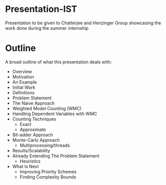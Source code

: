 # Presentation-IST
Presentation to be given to Chatterjee and Henzinger Group showcasing the work done during the summer internship

# Outline
A broad outline of what this presentation deals with:

- Overview
- Motivation
- An Example
- Initial Work
- Definitions
- Problem Statement
- The Naive Approach
- Weighted Model Counting (WMC)
- Handling Dependent Variables with WMC
- Counting Techniques
	- Exact
	- Approximate
- Bit-adder Approach
- Monte-Carlo Approach
	- Multiprocessing/threads
- Results/Scalability
- Already Extending The Problem Statement
	- Heuristics
- What Is Next
	- Improving Priority Schemes
	- Finding Complexity Bounds
